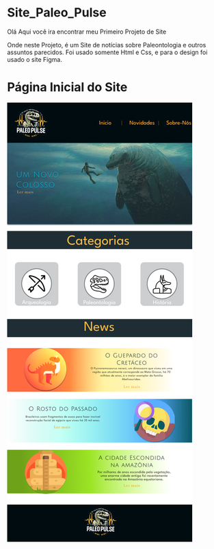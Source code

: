 # Site_Paleo_Pulse
Olá
Aqui você ira encontrar meu Primeiro Projeto de Site 

Onde neste Projeto, é um Site de notícias sobre Paleontologia e outros assuntos parecidos.
Foi usado somente Html e Css, e para o design foi usado o site Figma.

# Página Inicial do Site

<img src="Imagens_Git/Paleo Pulse - Inicial.png">
